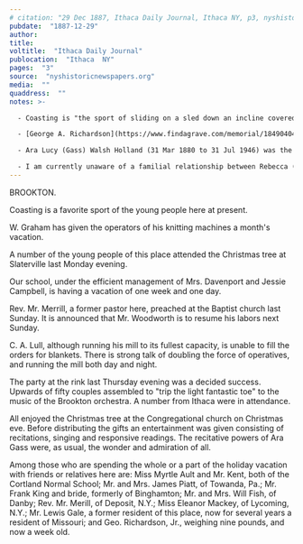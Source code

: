 ```yaml
---
# citation: "29 Dec 1887, Ithaca Daily Journal, Ithaca NY, p3, nyshistoricnewspapers.org."
pubdate:  "1887-12-29"
author: 
title: 
voltitle:  "Ithaca Daily Journal"
publocation:  "Ithaca  NY"
pages:  "3"
source:  "nyshistoricnewspapers.org"
media:  ""
quaddress:  ""
notes: >-

  - Coasting is "the sport of sliding on a sled down an incline covered with snow or ice". ([wordnik.com](https://www.wordnik.com/words/coasting).)

  - [George A. Richardson](https://www.findagrave.com/memorial/184904049/george-a-richardson) (1887 to 22 Oct 1957), son of [George H. Richardson](https://www.findagrave.com/memorial/189275611/george-h-richardson) (1862 to 26 Feb 1938), who worked for E. H. Mills for a time. 

  - Ara Lucy (Gass) Walsh Holland (31 Mar 1880 to 31 Jul 1946) was the daughter of [Judge John W. Gass](https://www.findagrave.com/memorial/128253884/john-w-gass) (1843 to 19 Jan 1900) and Rebecca (Richardson) Gass (unknown to 22 Nov 1934). Judge Gass was a Civil War veteran in the Thirteenth Illnois Calvary, and he was a member of the David Ireland Post of the Brookton G.A.R. As the result of a spinal wound received in the War, he was confined to a wheelchair for the rest of his life. He was an attorney, a former Justice of the Peace, and Loans Commissioner. The family was from Taylorville Illinois originally, and after their time in Brookton, they moved to California by the early 1890's where Judge Gass became "one of the best known residents of San Jose" and Ara "one of the belles of San Jose society", continued to sing for church and community organizations into adulthood.

  - I am currently unaware of a familial relationship between Rebecca (Richardson) Gass and the family of George Richardson.
---
```

BROOKTON.

Coasting is a favorite sport of the young people here at present. 

W. Graham has given the operators of his knitting machines a month's vacation.

A number of the young people of this place attended the Christmas tree at Slaterville last Monday evening. 

Our school, under the efficient management of Mrs. Davenport and Jessie Campbell, is having a vacation of one week and one day.

Rev. Mr. Merrill, a former pastor here, preached at the Baptist church last Sunday. It is announced that Mr. Woodworth is to resume his labors next Sunday.

C. A. Lull, although running his mill to its fullest capacity, is unable to fill the orders for blankets. There is strong talk of doubling the force of operatives, and running the mill both day and night.

The party at the rink last Thursday evening was a decided success. Upwards of fifty couples assembled to "trip the light fantastic toe" to the music of the Brookton orchestra. A number from Ithaca were in attendance.

All enjoyed the Christmas tree at the Congregational church on Christmas eve. Before distributing the gifts an entertainment was given consisting of recitations, singing and responsive readings. The recitative powers of Ara Gass were, as usual, the wonder and admiration of all.

Among those who are spending the whole or a part of the holiday vacation with friends or relatives here are: Miss Myrtle Ault and Mr. Kent, both of the Cortland Normal School; Mr. and Mrs. James Piatt, of Towanda, Pa.; Mr. Frank King and bride, formerly of Binghamton; Mr. and Mrs. Will Fish, of Danby; Rev. Mr. Merill, of Deposit, N.Y.; Miss Eleanor Mackey, of Lycoming, N.Y.; Mr. Lewis Gale, a former resident of this place, now for several years a resident of Missouri; and Geo. Richardson, Jr., weighing nine pounds, and now a week old.

